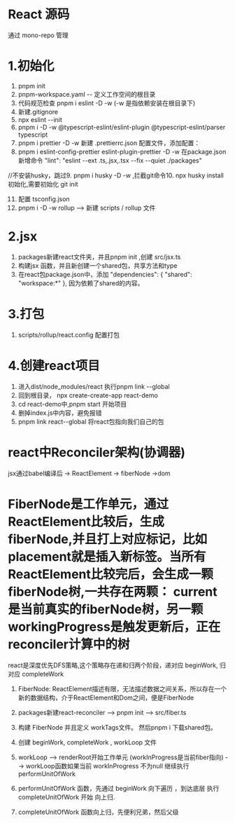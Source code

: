 <!--
 * @Author: fumi 330696896@qq.com
 * @Date: 2024-08-06 11:23:37
 * @LastEditors: fumi 330696896@qq.com
 * @LastEditTime: 2024-08-07 15:43:51
 * @FilePath: \react\readme.md
 * @Description: 这是默认设置,请设置`customMade`, 打开koroFileHeader查看配置 进行设置: https://github.com/OBKoro1/koro1FileHeader/wiki/%E9%85%8D%E7%BD%AE
-->

# React 源码

通过 mono-repo 管理

# 1.初始化

1. pnpm init
2. pnpm-workspace.yaml -- 定义工作空间的根目录
3. 代码规范检查 pnpm i eslint -D -w (-w 是指依赖安装在根目录下)
4. 新建.gitignore
5. npx eslint --init
6. pnpm i -D -w @typescript-eslint/eslint-plugin @typescript-eslint/parser typescript
7. pnpm i prettier -D -w 新建 .prettierrc.json 配置文件，添加配置：
8. pnpm i eslint-config-prettier eslint-plugin-prettier -D -w 在package.json新增命令 "lint": "eslint --ext .ts,.jsx,.tsx --fix --quiet ./packages"

//不安装husky，跳过9. pnpm i husky -D -w ,拦截git命令10. npx husky install 初始化,需要初始化 git init

11. 配置 tsconfig.json
12. pnpm i -D -w rollup --> 新建 scripts / rollup 文件

# 2.jsx

1. packages新建react文件夹，并且pnpm init ,创建 src/jsx.ts
2. 构建jsx 函数，并且新创建一个shared包，共享方法和type
3. 在react包package.json中，添加 "dependencies": {
   "shared": "workspace:\*"
   }, 因为依赖了shared的内容。

# 3.打包

1. scripts/rollup/react.config 配置打包

# 4.创建react项目

1. 进入dist/node_modules/react 执行pnpm link --global
2. 回到根目录， npx create-create-app react-demo
3. cd react-demo中,pnpm start 开始项目
4. 删掉index.js中内容，避免报错
5. pnpm link react--global 将react包指向我们自己的包

# react中Reconciler架构(协调器)

jsx通过babel编译后 -> ReactElement -> fiberNode ->dom

# FiberNode是工作单元，通过ReactElement比较后，生成fiberNode,并且打上对应标记，比如placement就是插入新标签。当所有ReactElement比较完后，会生成一颗fiberNode树,一共存在两颗： current是当前真实的fiberNode树，另一颗workingProgress是触发更新后，正在reconciler计算中的树

react是深度优先DFS策略,这个策略存在递和归两个阶段，递对应 beginWork, 归对应 completeWork

1. FiberNode: ReactElement描述有限，无法描述数据之间关系，所以存在一个新的数据结构，介于ReactElement和Dom之间，便是FiberNode

2. packages新建react-reconciler --> pnpm init --> src/fiber.ts

3. 构建 FiberNode 并且定义 workTags文件。 然后pnpm i 下载shared包。

4. 创建 beginWork, completeWork , workLoop 文件

5. workLoop -->  renderRoot开始工作单元 (workInProgress是当前fiber指向) -->  workLoop函数如果当前 workInProgress 不为null 继续执行 performUnitOfWork 

6. performUnitOfWork 函数，先通过 beginWork 向下遍历 ，到达底层 执行 completeUnitOfWork 开始 向上归.

7.  completeUnitOfWork 函数向上归，先便利兄弟，然后父级
